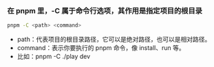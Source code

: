 ### 在 pnpm 里，-C 属于命令行选项，其作用是指定项目的根目录
```bash
pnpm -C <path> <command>
```
- path：代表项目的根目录路径，它可以是绝对路径，也可以是相对路径。
- command：表示你要执行的 pnpm 命令，像 install、run 等。
- 比如：pnpm -C ./play dev
